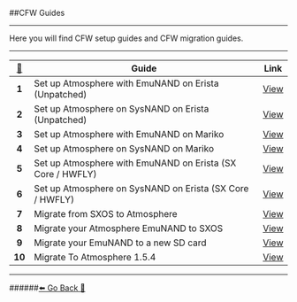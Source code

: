 ##CFW Guides
***
Here you will find CFW setup guides and CFW migration guides.
***
[🦝](https://www.youtube.com/watch?v=jQgTE7eIQWY)|Guide | Link
:--: | -- | :--:
**1**|Set up Atmosphere with EmuNAND on Erista (Unpatched) | [View](https://rentry.org/EristaEmuNAND)
**2**|Set up Atmosphere on SysNAND on Erista (Unpatched)|[View](https://rentry.org/EristaSysNAND)
**3**|Set up Atmosphere with EmuNAND on Mariko | [View](https://rentry.org/MarikoEmuNAND)
**4**|Set up Atmosphere on SysNAND on Mariko | [View](https://rentry.org/AtmosphereSysNAND)
**5**|Set up Atmosphere with EmuNAND on Erista (SX Core / HWFLY) | [View](https://rentry.org/EristaSXCoreEmuNAND)
**6**|Set up Atmosphere on SysNAND on Erista (SX Core / HWFLY) | [View](https://rentry.org/EristaSXCoreSysNAND)
**7**|Migrate from SXOS to Atmosphere | [View](https://rentry.org/mys8q)
**8**|Migrate your Atmosphere EmuNAND to SXOS | [View](https://rentry.org/AtmosToSXOSEmuNAND)
**9**|Migrate your EmuNAND to a new SD card | [View](https://rentry.org/EmuNANDNewSDcard)
**10** | Migrate To Atmosphere 1.5.4 | [View](https://rentry.org/MigrateToAtmosphere1_0_0)

***
######[⬅️ Go Back 🦝](https://rentry.org/SwitchHackingIsEasy)